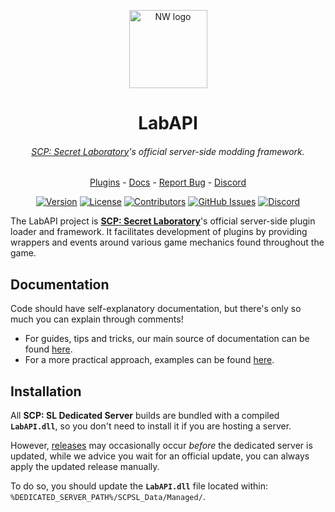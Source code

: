 <p align="center">
  <a href="https://scpslgame.com">
    <picture>
      <source srcset="https://github.com/user-attachments/assets/04f437c8-7fa9-4da9-bf71-fa39db141cf2" media="(prefers-color-scheme: dark)">
      <img src="https://github.com/user-attachments/assets/aa811a11-2b8e-4397-972d-27c7305318d7" width="125" alt="NW logo">
    </picture>
  </a>
</p>

<h1 align="center">LabAPI</h1>
<h6 align="center"><a href="https://store.steampowered.com/app/700330/SCP_Secret_Laboratory/">SCP: Secret Laboratory</a>'s official server-side modding framework.</h6>
<div align="center">
	<a href="https://plugins.scpslgame.com">Plugins</a>
  <span> - </span>
  <a href="https://github.com/northwood-studios/LabAPI/wiki">Docs</a>
  <span> - </span>
	<a href="https://github.com/northwood-studios/LabAPI/issues">Report Bug</a>
  <span> - </span>
  <a href="https://discord.gg/scpsl">Discord</a>
  <p></p>
</div> 

<div align="center">

[![Version](https://img.shields.io/github/v/release/northwood-studios/LabAPI?sort=semver&style=flat-square&color=8DBBE9&label=Version)]()
[![License](https://img.shields.io/github/license/northwood-studios/LabAPI?style=flat-square&label=License&color=df967f)]()
[![Contributors](https://img.shields.io/github/contributors-anon/northwood-studios/LabAPI?color=90E59A&style=flat-square&label=Contributors)]()
[![GitHub Issues](https://img.shields.io/github/issues/northwood-studios/LabAPI.svg?style=flat-square&label=Issues&color=d77982)](https://github.com/northwood-studios/LabAPI/issues)
[![Discord](https://img.shields.io/discord/330432627649544202?color=738adb&label=Discord&logo=discord&logoColor=white&style=flat-square)](https://discord.gg/scpsl)

</div>

The LabAPI project is **[SCP: Secret Laboratory](https://store.steampowered.com/app/700330/SCP_Secret_Laboratory/)**'s official server-side plugin loader and framework. It facilitates development of plugins by providing wrappers and events around various game mechanics found throughout the game.

## Documentation
Code should have self-explanatory documentation, but there's only so much you can explain through comments!
- For guides, tips and tricks, our main source of documentation can be found [here](https://github.com/northwood-studios/LabAPI/wiki).
- For a more practical approach, examples can be found [here](https://github.com/northwood-studios/LabAPI/tree/master/LabApi.Examples).

## Installation
All **SCP: SL Dedicated Server** builds are bundled with a compiled **`LabAPI.dll`**, so you don't need to install it if you are hosting a server.

However, [releases](https://github.com/northwood-studios/LabAPI/releases) may occasionally occur *before* the dedicated server is updated, while we advice you wait for an official update, you can always apply the updated release manually.

To do so, you should update the **`LabAPI.dll`** file located within: `%DEDICATED_SERVER_PATH%/SCPSL_Data/Managed/`.